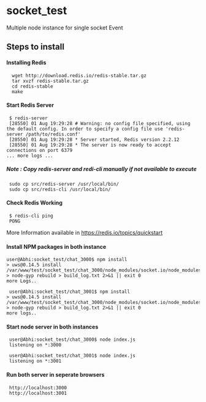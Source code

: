 # socket_test
Multiple node instance for single socket Event

##  Steps to install 
#### Installing Redis

      wget http://download.redis.io/redis-stable.tar.gz
      tar xvzf redis-stable.tar.gz
      cd redis-stable
      make
#### Start Redis Server
     $ redis-server
     [28550] 01 Aug 19:29:28 # Warning: no config file specified, using the default config. In order to specify a config file use 'redis-server /path/to/redis.conf'
     [28550] 01 Aug 19:29:28 * Server started, Redis version 2.2.12
     [28550] 01 Aug 19:29:28 * The server is now ready to accept connections on port 6379
    ... more logs ...
##### Note : Copy redis-server and redi-cli manually if not available to execute
     sudo cp src/redis-server /usr/local/bin/
     sudo cp src/redis-cli /usr/local/bin/
#### Check Redis Working
     $ redis-cli ping
     PONG
     
More Information available in https://redis.io/topics/quickstart

#### Install NPM packages in both instance
    user@Abhi:socket_test/chat_3000$ npm install
    > uws@0.14.5 install /var/www/test/socket_test/chat_3000/node_modules/socket.io/node_modules/engine.io/node_modules/uws
    > node-gyp rebuild > build_log.txt 2>&1 || exit 0
    more Logs..
    
     user@Abhi:socket_test/chat_3001$ npm install
    > uws@0.14.5 install /var/www/test/socket_test/chat_3000/node_modules/socket.io/node_modules/engine.io/node_modules/uws
    > node-gyp rebuild > build_log.txt 2>&1 || exit 0
    more logs..
    
#### Start node server in both instances
     user@Abhi:socket_test/chat_3000$ node index.js
     listening on *:3000
     
     user@Abhi:socket_test/chat_3001$ node index.js
     listening on *:3001
     
#### Run both server in seperate browsers 
     http://localhost:3000
     http://localhost:3001
    
    



